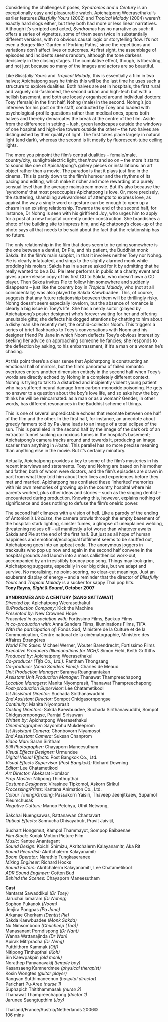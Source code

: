 

Considering the challenges it poses, _Syndromes and a Century_ is an exceptionally easy and pleasurable watch. Apichatpong Weerasethakul’s earlier features _Blissfully Yours_ (2002) and _Tropical Malady_ (2004) weren’t exactly hard slogs either, but they both had more or less linear narratives. Although it’s scripted and acted, _Syndromes_ has no narrative as such: it offers a series of vignettes, some of them seen twice in substantially different versions, with no obvious causal logic or storytelling flow. It’s not even a Borges-like ‘Garden of Forking Paths’, since the repetitions and variations don’t affect lives or outcomes. At first sight, the assemblage of episodes and incidents seems random, although the tone darkens decisively in the closing stages. The cumulative effect, though, is liberating, and not just because so many of the images and actors are so beautiful.

Like _Blissfully Yours_ and _Tropical Malady_, this is essentially a film in two halves; Apichatpong says he thinks this will be the last time he uses such a structure to explore dualities. Both halves are set in hospitals, the first rural and vaguely old-fashioned, the second urban and high-tech but with a hellish basement, and both are loosely organised around individual doctors: Toey (female) in the first half, Nohng (male) in the second. Nohng’s job interview for his post on the staff, conducted by Toey and loaded with psychological-profile questions rather than medical ones, opens both halves and thereby demarcates the break at the centre of the film. Aside from the difference in setting – lush, green landscapes outside the windows of one hospital and high-rise towers outside the other – the two halves are distinguished by their quality of light. The first takes place largely in natural light (and dark), whereas the second is lit mostly by fluorescent-tube ceiling lights.

The more you pinpoint the film’s central dualities – female/male, country/city, sunlight/electric light, then/now and so on – the more it starts to sound like one of Apichatpong’s gallery pieces or installations: an art object rather than a movie. The paradox is that it plays just fine in the cinema. This is partly down to the film’s humour and the rhythms of its pacing and editing, which make it richer and more rewarding at a purely sensual level than the average mainstream movie. But it’s also because the ‘syndrome’ that most preoccupies Apichatpong is love. Or, more precisely, the stuttering, shambling awkwardness of attempts to express love, as against the way a single word or gesture can be enough to open up a chasm in an existing relationship. Towards the end of the second half, for instance, Dr Nohng is seen with his girlfriend Joy, who urges him to apply for a post at a new hospital currently under construction. She brandishes a photo of the building site to impress him, and Apichatpong’s close-up of the photo says all that needs to be said about the fact that the relationship has no future.

The only relationship in the film that does seem to be going somewhere is the one between a dentist, Dr Ple, and his patient, the Buddhist monk Sakda. It’s the film’s main subplot, in that it involves neither Toey nor Nohng. Ple is clearly infatuated, and sings to the slightly alarmed monk while prodding his molars; Sakda has in a sense asked for it by admitting that he really wanted to be a DJ. Ple later performs in public at a charity event and gives a pre-release copy of his first CD to Sakda, who doesn’t own a CD player. Then Sakda invites Ple to follow him somewhere and suddenly disappears – just like the country boy in _Tropical Malady_, who (not at all coincidentally) was also played by Sakda Kaewbuadee. This, of course, suggests that any future relationship between them will be thrillingly risky. Nohng doesn’t seem especially lovelorn, but the absence of romance is clearly a big issue in Toey’s life. She has a nerdy suitor (played by Apichatpong’s poster designer) who’s forever waiting for her and offering unsuitable gifts; she deflects his dogged attentions by chatting to him about a dishy man she recently met, the orchid-collector Noom. This triggers a series of brief flashbacks to Toey’s conversations with Noom and his designer friend Pa Jane in which Noom deflects Toey’s obvious interest by seeking her advice on approaching someone he fancies; she responds to the deflection by asking, to his embarrassment, if it’s a man or a woman he’s chasing.

At this point there’s a clear sense that Apichatpong is constructing an emotional hall of mirrors, but the film’s panorama of failed romantic overtures enters another dimension entirely in the second half when Toey’s words are directly echoed by Nohng in a completely different context. Nohng is trying to talk to a disturbed and incipiently violent young patient who has suffered neural damage from carbon-monoxide poisoning. He gets no answer to a question about the boy’s love life, and so asks how the boy thinks he will be reincarnated: as a man or as a woman? Gender, in other words, has different resonances in the Buddhist scheme of things.

This is one of several unpredictable echoes that resonate between one half of the film and the other. In the first half, for instance, an anecdote about greedy farmers told by Pa Jane leads to an image of a total eclipse of the sun. This is paralleled in the second half by the image of the dark orb of an extractor funnel sucking up noxious fumes in the hospital’s basement; Apichatpong’s camera tracks around and towards it, producing an image scarier than anything in _Hostel_. This parallel has no more precise meaning than anything else in the movie. But it’s certainly minatory.

Actually, Apichatpong provides a key to some of the film’s mysteries in his recent interviews and statements. Toey and Nohng are based on his mother and father, both of whom were doctors, and the film’s episodes are drawn in part from what they told him about their lives and experiences before they met and married. Apichatpong has conflated these ‘inherited’ memories with his own memories of growing up in the country hospital where his parents worked, plus other ideas and stories – such as the singing dentist – encountered during production. Knowing this, however, explains nothing of significance and does nothing to defuse the film’s oneiric power.

The second half climaxes with a vision of hell. Like a parody of the ending of Antonioni’s _L’eclisse_, the camera prowls through the empty basement of the hospital: stark lighting, sinister fumes, a glimpse of unexplained welding, threatening noises off – all manifestly a lot worse than whatever awaits Sakda and Ple at the end of the first half. But just as all hope of human happiness and emotional/ecological fulfilment seems to be snuffed out, Apichatpong goes into an upbeat coda. The anonymous joggers in tracksuits who pop up now and again in the second half convene in the hospital grounds and launch into a mass callisthenics work-out, accompanied by an irresistibly bouncy pop song. Things may look grim, Apichatpong suggests, especially in our big cities, but we adapt and survive. No moralising, no point-scoring, no clear-cut meanings. Just an exuberant display of energy – and a reminder that the director of _Blissfully Yours_ and _Tropical Malady_ is a sucker for sappy Thai pop hits.<br>
**Tony Rayns, _Sight & Sound_, October 2007**<br>

**SYNDROMES AND A CENTURY (SANG SATTAWAT)**<br>
_Directed by:_ Apichatpong Weerasethakul  
©_/Production Company:_ Kick the Machine  
_Presented by:_ New Crowned Hope  
_Presented in association with:_ Fortissimo Films, Backup Films  
_In co-production with:_ Anna Sanders Films, Illuminations Films, TIFA  
_With the participation of:_ Fonds Sud, Ministère de la Culture et de la Communication, Centre national de la cinématographie, Ministère des Affaires Étrangères  
_World Film Sales:_ Michael Werner, Wouter Barendrecht, Fortissimo Films  
_Executive Producers (Illumunations for NCH):_ Simon Field, Keith Griffiths  
_Produced by:_ Apichatpong Weerasethakul  
_Co-producer (Tifa Co., Ltd.):_ Pantham Thongsang  
_Co-producer (Anna Sanders Films):_ Charles de Meaux  
_Unit Production Manager:_ Saranya Ruangnantakan  
_Assistant Unit Production Manager:_ Thanawat Thampreechapong  
_Location Managers:_ Manita Niyomprasit, Thanawat Thampreechapong  
_Post-production Supervisor:_ Lee Chatametikool  
_1st Assistant Director:_ Suchada Sirithanawuddhi  
_2nd Assistant Director:_ Sompot Chidgasornpongse  
_Continuity:_ Manita Niyomprasit  
_Casting Directors:_ Sakda Kaewbuadee, Suchada Sirithanawuddhi, Sompot Chidgasornpongse, Parnjai Sirisuwan  
_Written by:_ Apichatpong Weerasethakul  
_Cinematographer:_ Sayombhu Mukdeeprom  
_1st Assistant Camera:_ Chonbovorn Niyamosot  
_2nd Assistant Camera:_ Suksan Chanprom  
_Video Man:_ Saran Siritham  
_Still Photographer:_ Chayaporn Maneesutham  
_Visual Effects Designer:_ Urmundee  
_Digital Visual Effects:_ Post Bangkok Co., Ltd.  
_Visual Effects Supervisor (Post Bangkok):_ Richard Downing  
_Editor:_ Lee Chatametikool  
_Art Director:_ Akekarat Homlaor  
_Prop Master:_ Nitipong Thinthupthai  
_Costume Designers:_ Virasinee Tipkomol, Askorn Sirikul  
_Processing/Prints:_ Kantana Animation Co., Ltd.  
_Colour Timing/Grading:_ Passakorn Yaisiri, Thaveep Jeenjitkaew, Supamol Pleumchusak  
_Negative Cutters:_ Manop Petchyu, Uthit Netwong,

Sakchai Nuengsawas, Rattanawan Chantavart  
_Optical Effects:_ Sannucha Dhisayabutr, Pravit Jaivijit,

Suchart Hongsmut, Kampol Thammayot, Sompop Baibaenae  
_Film Stock:_ Kodak Motion Picture Film  
_Music:_ Kantee Anantagant  
_Sound Design:_ Koichi Shimizu, Akritchalerm Kalayanamitr, Aka Rit  
_Sound Recordist:_ Akritchalerm Kalayanamitr  
_Boom Operator:_ Narathip Tungkaseranee  
_Mixing Engineer:_ Richard Hocks  
_Sound Editors:_ Akritchalerm Kalayanamitr, Lee Chatametikool  
_ADR Sound Engineer:_ Cotton Bud  
_Behind the Scenes:_ Chayaporn Maneesutham<br>

**Cast**<br>
Nantarat Sawaddikul _(Dr Toey)_  
Jaruchai Iamaram _(Dr Nohng)_  
Sophon Pukanok _(Noom)_  
Jenjira Pongpas _(Pa Jane)_  
Arkanae Cherkam _(Dentist Pie)_  
Sakda Kaewbuadee _(Monk Sakda)_  
Nu Nimsomboon _(Chucheep (Toa))_  
Manasanant Porndispong _(Dr Nant)_  
Wanna Wattanajinda _(Dr Wan)_  
Apirak Mitrpracha _(Dr Neng)_  
Putthithorn Kammak _(Off)_  
Nitipong Tinthupthai _(Koh)_  
Sin Kaewpakpin _(old monk)_  
Norathep Panyanavakij _(temple boy)_  
Kasansaeng Kamnerdmee _(physical therapist)_  
Kosin Wongtes _(guitar player)_  
Rangsan Sutthimaneenun _(hospital director)_  
Parichart Pu-Aree _(nurse 1)_  
Suphapich Thitithammasak _(nurse 2)_  
Thanawat Thampreechapong _(doctor 1)_  
Jarunee Saengtupthim _(Joy)_<br>

  
Thailand/France/Austria/Netherlands 2006©<br>
106 mins<br>
<!--stackedit_data:
eyJoaXN0b3J5IjpbNTY1ODQ2NDY1XX0=
-->